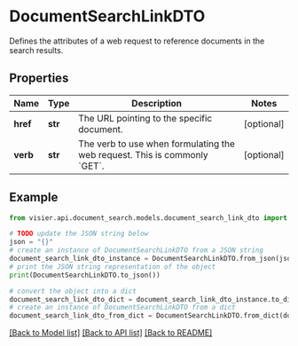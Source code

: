 # DocumentSearchLinkDTO

Defines the attributes of a web request to reference documents in the search results.

## Properties

Name | Type | Description | Notes
------------ | ------------- | ------------- | -------------
**href** | **str** | The URL pointing to the specific document. | [optional] 
**verb** | **str** | The verb to use when formulating the web request. This is commonly &#x60;GET&#x60;. | [optional] 

## Example

```python
from visier.api.document_search.models.document_search_link_dto import DocumentSearchLinkDTO

# TODO update the JSON string below
json = "{}"
# create an instance of DocumentSearchLinkDTO from a JSON string
document_search_link_dto_instance = DocumentSearchLinkDTO.from_json(json)
# print the JSON string representation of the object
print(DocumentSearchLinkDTO.to_json())

# convert the object into a dict
document_search_link_dto_dict = document_search_link_dto_instance.to_dict()
# create an instance of DocumentSearchLinkDTO from a dict
document_search_link_dto_from_dict = DocumentSearchLinkDTO.from_dict(document_search_link_dto_dict)
```
[[Back to Model list]](../README.md#documentation-for-models) [[Back to API list]](../README.md#documentation-for-api-endpoints) [[Back to README]](../README.md)


